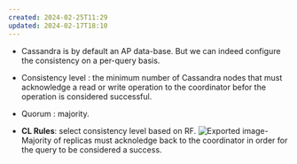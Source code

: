 ```yaml
---
created: 2024-02-25T11:29
updated: 2024-02-17T18:10
---
```

- Cassandra is by default an AP data-base. But we can indeed configure the consistency on a per-query basis.
- Consistency level : the minimum number of Cassandra nodes that must acknowledge a read or write operation to the coordinator befor the operation is considered successful.
- Quorum : majority.
  
- **CL Rules**: select consistency level based on RF.
![Exported image](Exported%20image%2020240225112915-0.png)- Majority of replicas must acknoledge back to the coordinator in order for the query to be considered a success.